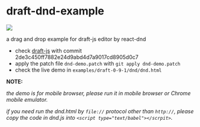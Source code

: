 # draft-dnd-example

![](http://i.imgur.com/Pm8OHVN.gif)

a drag and drop example for draft-js editor by react-dnd

* check [draft-js](https://github.com/facebook/draft-js) with commit 2de3c450ff7882e24d9abd4d7a9017cd8905d0c7
* apply the patch file `dnd-demo.patch` with `git apply dnd-demo.patch`
* check the live demo in `examples/draft-0-9-1/dnd/dnd.html`

**NOTE:**

_the demo is for mobile browser, please run it in mobile browser or Chrome mobile emulator._ 

_if you need run the dnd.html by `file://` protocol other than `http://`, please copy the code in dnd.js into `<script type="text/babel"></scrpit>`._ 
